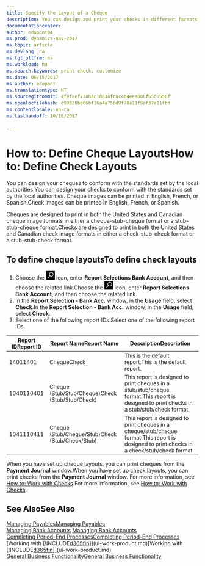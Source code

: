 ```yaml
---
title: Specify the Layout of a Cheque
description: You can design and print your checks in different formats to conform with standards.
documentationcenter: 
author: edupont04
ms.prod: dynamics-nav-2017
ms.topic: article
ms.devlang: na
ms.tgt_pltfrm: na
ms.workload: na
ms.search.keywords: print check, customize
ms.date: 06/15/2017
ms.author: edupont
ms.translationtype: HT
ms.sourcegitcommit: 4fefaef7380ac10836fcac404eea006f55d8556f
ms.openlocfilehash: d99326be66bf16a4a756d9f78e11f9af37e11fbd
ms.contentlocale: en-ca
ms.lasthandoff: 10/16/2017

---
```

# <a name="how-to-define-check-layouts"></a><span data-ttu-id="75292-103">How to: Define Cheque Layouts</span><span class="sxs-lookup"><span data-stu-id="75292-103">How to: Define Check Layouts</span></span>
<span data-ttu-id="75292-104">You can design your cheques to conform with the standards set by the local authorities.</span><span class="sxs-lookup"><span data-stu-id="75292-104">You can design your checks to conform with the standards set by the local authorities.</span></span> <span data-ttu-id="75292-105">Cheque images can be printed in English, French, or Spanish.</span><span class="sxs-lookup"><span data-stu-id="75292-105">Check images can be printed in English, French, or Spanish.</span></span>

<span data-ttu-id="75292-106">Cheques are designed to print in both the United States and Canadian cheque image formats in either a cheque-stub-cheque format or a stub-stub-cheque format.</span><span class="sxs-lookup"><span data-stu-id="75292-106">Checks are designed to print in both the United States and Canadian check image formats in either a check-stub-check format or a stub-stub-check format.</span></span>

## <a name="to-define-check-layouts"></a><span data-ttu-id="75292-107">To define cheque layouts</span><span class="sxs-lookup"><span data-stu-id="75292-107">To define check layouts</span></span>
1. <span data-ttu-id="75292-108">Choose the ![Search for Page or Report](media/ui-search/search_small.png "Search for Page or Report icon") icon, enter **Report Selections Bank Account**, and then choose the related link.</span><span class="sxs-lookup"><span data-stu-id="75292-108">Choose the ![Search for Page or Report](media/ui-search/search_small.png "Search for Page or Report icon") icon, enter **Report Selections Bank Account**, and then choose the related link.</span></span>
2. <span data-ttu-id="75292-109">In the **Report Selection - Bank Acc.** window, in the **Usage** field, select **Check**.</span><span class="sxs-lookup"><span data-stu-id="75292-109">In the **Report Selection - Bank Acc.** window, in the **Usage** field, select **Check**.</span></span>
3. <span data-ttu-id="75292-110">Select one of the following report IDs.</span><span class="sxs-lookup"><span data-stu-id="75292-110">Select one of the following report IDs.</span></span>

| <span data-ttu-id="75292-111">Report ID</span><span class="sxs-lookup"><span data-stu-id="75292-111">Report ID</span></span> | <span data-ttu-id="75292-112">Report Name</span><span class="sxs-lookup"><span data-stu-id="75292-112">Report Name</span></span> | <span data-ttu-id="75292-113">Description</span><span class="sxs-lookup"><span data-stu-id="75292-113">Description</span></span> |
| --- | --- | --- |
| <span data-ttu-id="75292-114">1401</span><span class="sxs-lookup"><span data-stu-id="75292-114">1401</span></span> |<span data-ttu-id="75292-115">Cheque</span><span class="sxs-lookup"><span data-stu-id="75292-115">Check</span></span> |<span data-ttu-id="75292-116">This is the default report.</span><span class="sxs-lookup"><span data-stu-id="75292-116">This is the default report.</span></span> |
| <span data-ttu-id="75292-117">10401</span><span class="sxs-lookup"><span data-stu-id="75292-117">10401</span></span> |<span data-ttu-id="75292-118">Cheque (Stub/Stub/Cheque)</span><span class="sxs-lookup"><span data-stu-id="75292-118">Check (Stub/Stub/Check)</span></span> |<span data-ttu-id="75292-119">This report is designed to print cheques in a stub/stub/cheque format.</span><span class="sxs-lookup"><span data-stu-id="75292-119">This report is designed to print checks in a stub/stub/check format.</span></span> |
| <span data-ttu-id="75292-120">10411</span><span class="sxs-lookup"><span data-stu-id="75292-120">10411</span></span> |<span data-ttu-id="75292-121">Cheque (Stub/Cheque/Stub)</span><span class="sxs-lookup"><span data-stu-id="75292-121">Check (Stub/Check/Stub)</span></span> |<span data-ttu-id="75292-122">This report is designed to print cheques in a cheque/stub/cheque format.</span><span class="sxs-lookup"><span data-stu-id="75292-122">This report is designed to print checks in a check/stub/check format.</span></span> |

<span data-ttu-id="75292-123">When you have set up cheque layouts, you can print cheques from the **Payment Journal** window.</span><span class="sxs-lookup"><span data-stu-id="75292-123">When you have set up check layouts, you can print checks from the **Payment Journal** window.</span></span> <span data-ttu-id="75292-124">For more information, see [How to: Work with Checks](payables-how-work-checks.md).</span><span class="sxs-lookup"><span data-stu-id="75292-124">For more information, see [How to: Work with Checks](payables-how-work-checks.md).</span></span>

## <a name="see-also"></a><span data-ttu-id="75292-125">See Also</span><span class="sxs-lookup"><span data-stu-id="75292-125">See Also</span></span>
[<span data-ttu-id="75292-126">Managing Payables</span><span class="sxs-lookup"><span data-stu-id="75292-126">Managing Payables</span></span>](payables-manage-payables.md)  
<span data-ttu-id="75292-127">[Managing Bank Accounts](bank-manage-bank-accounts.md) </span><span class="sxs-lookup"><span data-stu-id="75292-127">[Managing Bank Accounts](bank-manage-bank-accounts.md) </span></span>  
[<span data-ttu-id="75292-128">Completing Period-End Processes</span><span class="sxs-lookup"><span data-stu-id="75292-128">Completing Period-End Processes</span></span>](year-how-complete-period-end-processes.md)  
<span data-ttu-id="75292-129">[Working with [!INCLUDE[d365fin](includes/d365fin_md.md)]](ui-work-product.md)</span><span class="sxs-lookup"><span data-stu-id="75292-129">[Working with [!INCLUDE[d365fin](includes/d365fin_md.md)]](ui-work-product.md)</span></span>  
[<span data-ttu-id="75292-130">General Business Functionality</span><span class="sxs-lookup"><span data-stu-id="75292-130">General Business Functionality</span></span>](ui-across-business-areas.md)

